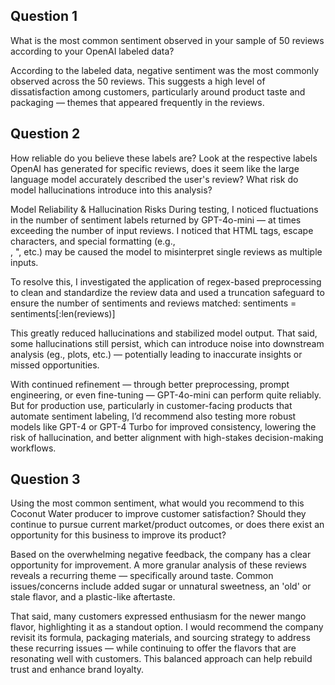 ## Question 1

What is the most common sentiment observed in your sample of 50 reviews according to your OpenAI labeled data?

According to the labeled data, negative sentiment was the most commonly observed across the 50 reviews. This suggests a high level of dissatisfaction among customers, particularly around product taste and packaging — themes that appeared frequently in the reviews.

## Question 2

How reliable do you believe these labels are? Look at the respective labels OpenAI has generated for specific reviews, does it seem like the large language model accurately described the user's review? What risk do model hallucinations introduce into this analysis?

Model Reliability & Hallucination Risks
During testing, I noticed fluctuations in the number of sentiment labels returned by GPT-4o-mini — at times exceeding the number of input reviews. I noticed that HTML tags, escape characters, and special formatting (e.g., <br />, \", etc.) may be caused the model to misinterpret single reviews as multiple inputs.

To resolve this, I investigated the application of regex-based preprocessing to clean and standardize the review data and used a truncation safeguard to ensure the number of sentiments and reviews matched: sentiments = sentiments[:len(reviews)]

This greatly reduced hallucinations and stabilized model output. That said, some hallucinations still persist, which can introduce noise into downstream analysis (eg., plots, etc.) — potentially leading to inaccurate insights or missed opportunities.

With continued refinement — through better preprocessing, prompt engineering, or even fine-tuning — GPT-4o-mini can perform quite reliably. But for production use, particularly in customer-facing products that automate sentiment labeling, I’d recommend also testing more robust models like GPT-4 or GPT-4 Turbo for improved consistency, lowering the risk of hallucination, and better alignment with high-stakes decision-making workflows.

## Question 3

Using the most common sentiment, what would you recommend to this Coconut Water producer to improve customer satisfaction? Should they continue to pursue current market/product outcomes, or does there exist an opportunity for this business to improve its product?

Based on the overwhelming negative feedback, the company has a clear opportunity for improvement. A more granular analysis of these reviews reveals a recurring theme — specifically around taste. Common issues/concerns include added sugar or unnatural sweetness, an 'old' or stale flavor, and a plastic-like aftertaste.

That said, many customers expressed enthusiasm for the newer mango flavor, highlighting it as a standout option. I would recommend the company revisit its formula, packaging materials, and sourcing strategy to address these recurring issues — while continuing to offer the flavors that are resonating well with customers. This balanced approach can help rebuild trust and enhance brand loyalty.